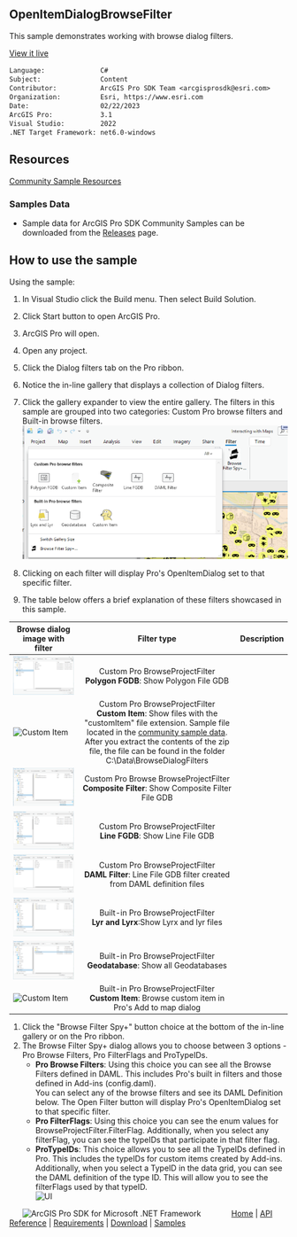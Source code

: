 ## OpenItemDialogBrowseFilter

<!-- TODO: Write a brief abstract explaining this sample -->
This sample demonstrates working with browse dialog filters.    
  


<a href="https://pro.arcgis.com/en/pro-app/sdk/" target="_blank">View it live</a>

<!-- TODO: Fill this section below with metadata about this sample-->
```
Language:              C#
Subject:               Content
Contributor:           ArcGIS Pro SDK Team <arcgisprosdk@esri.com>
Organization:          Esri, https://www.esri.com
Date:                  02/22/2023
ArcGIS Pro:            3.1
Visual Studio:         2022
.NET Target Framework: net6.0-windows
```

## Resources

[Community Sample Resources](https://github.com/Esri/arcgis-pro-sdk-community-samples#resources)

### Samples Data

* Sample data for ArcGIS Pro SDK Community Samples can be downloaded from the [Releases](https://github.com/Esri/arcgis-pro-sdk-community-samples/releases) page.  

## How to use the sample
<!-- TODO: Explain how this sample can be used. To use images in this section, create the image file in your sample project's screenshots folder. Use relative url to link to this image using this syntax: ![My sample Image](FacePage/SampleImage.png) -->
Using the sample:  
  
1. In Visual Studio click the Build menu. Then select Build Solution.  
1. Click Start button to open ArcGIS Pro.  
1. ArcGIS Pro will open.   
1. Open any project.  
1. Click the Dialog filters tab on the Pro ribbon.  
1. Notice the in-line gallery that displays a collection of Dialog filters.  
1. Click the gallery expander to view the entire gallery. The filters in this sample are grouped into two categories: Custom Pro browse filters and Built-in browse filters.  
![UI](screenshots/FilterGallery.png)  
  
1. Clicking on each filter will display Pro's OpenItemDialog set to that specific filter.  
1. The table below offers a brief explanation of these filters showcased in this sample.    
  
|Browse dialog image with filter| Filter type| Description|  
|------------- |:-------------:| -----:|  
|![Polygon FGDB](screenshots/PolygonFGDB.png)    | Custom Pro BrowseProjectFilter<br />**Polygon FGDB**: Show Polygon File GDB|  
|![Custom Item](screenshots/CustomItem.png)    | Custom Pro BrowseProjectFilter<br />**Custom Item**: Show files with the "customItem" file extension. Sample file located in the [community sample data](https://github.com/Esri/arcgis-pro-sdk-community-samples#samples-data). After you extract the contents of the zip file, the file can be found in the folder C:\Data\BrowseDialogFilters|  
|![Composite Filter](screenshots/compositeFilter.png)    | Custom Pro Browse BrowseProjectFilter<br />**Composite Filter**: Show Composite Filter File GDB|  
|![Line FGDB](screenshots/lineFGDB.png)    | Custom Pro BrowseProjectFilter<br />**Line FGDB**: Show Line File GDB|  
|![DAML Filter](screenshots/DAMLFilter.png)    | Custom Pro BrowseProjectFilter<br />**DAML Filter**: Line File GDB filter created from DAML definition files |  
|![Lyr and Lyrx](screenshots/LyrLyrx.png)  | Built-in Pro BrowseProjectFilter<br />**Lyr and Lyrx**:Show Lyrx and lyr files     |  
|![Geodatabase](screenshots/Geodatabase.png)  | Built-in Pro BrowseProjectFilter<br />**Geodatabase**: Show all Geodatabases|  
|![Custom Item](screenshots/AddToMapCustomItem.png)  | Built-in Pro BrowseProjectFilter<br />**Custom Item**: Browse custom item in Pro's Add to map dialog|      
  
1. Click the "Browse Filter Spy+" button choice at the bottom of the in-line gallery or on the Pro ribbon.    
1. The Browse Filter Spy+ dialog allows you to choose between 3 options - Pro Browse Filters, Pro FilterFlags and ProTypeIDs.  
    * **Pro Browse Filters**: Using this choice you can see all the Browse Filters defined in DAML. This includes Pro's built in filters and those defined in Add-ins (config.daml).   
    You can select any of the browse filters and see its DAML Definition below. The Open Filter button will display Pro's OpenItemDialog set to that specific filter.   
    * **Pro FilterFlags**: Using this choice you can see the enum values for BrowseProjectFilter.FilterFlag. Additionally, when you select any filterFlag,      you can see the typeIDs that participate in that filter flag.  
    * **ProTypeIDs**: This choice allows you to see all the TypeIDs defined in Pro. This includes the typeIDs for custom items created by Add-ins.   
    Additionally, when you select a TypeID in the data grid, you can see the DAML definition of the type ID. This will allow you to see the filterFlags used by that typeID.  
![UI](screenshots/ProFilters.png)  
  


<!-- End -->

&nbsp;&nbsp;&nbsp;&nbsp;&nbsp;&nbsp;<img src="https://esri.github.io/arcgis-pro-sdk/images/ArcGISPro.png"  alt="ArcGIS Pro SDK for Microsoft .NET Framework" height = "20" width = "20" align="top"  >
&nbsp;&nbsp;&nbsp;&nbsp;&nbsp;&nbsp;&nbsp;&nbsp;&nbsp;&nbsp;&nbsp;&nbsp;
[Home](https://github.com/Esri/arcgis-pro-sdk/wiki) | <a href="https://pro.arcgis.com/en/pro-app/latest/sdk/api-reference" target="_blank">API Reference</a> | [Requirements](https://github.com/Esri/arcgis-pro-sdk/wiki#requirements) | [Download](https://github.com/Esri/arcgis-pro-sdk/wiki#installing-arcgis-pro-sdk-for-net) | <a href="https://github.com/esri/arcgis-pro-sdk-community-samples" target="_blank">Samples</a>
